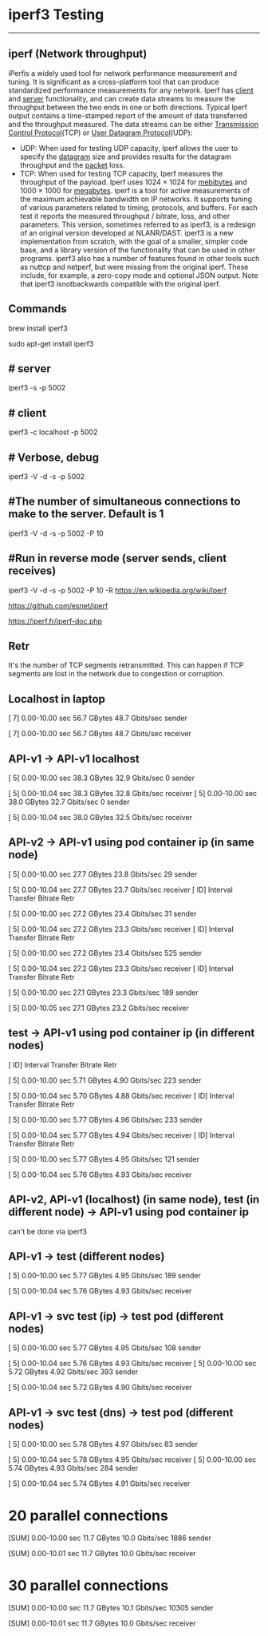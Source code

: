 # iperf3 Testing

---

## iperf (Network throughput)

iPerfis a widely used tool for network performance measurement and tuning. It is significant as a cross-platform tool that can produce standardized performance measurements for any network. Iperf has [client](https://en.wikipedia.org/wiki/Client_(computing)) and [server](https://en.wikipedia.org/wiki/Server_(computing)) functionality, and can create data streams to measure the throughput between the two ends in one or both directions. Typical Iperf output contains a time-stamped report of the amount of data transferred and the throughput measured.
The data streams can be either [Transmission Control Protocol](https://en.wikipedia.org/wiki/Transmission_Control_Protocol)(TCP) or [User Datagram Protocol](https://en.wikipedia.org/wiki/User_Datagram_Protocol)(UDP):

- UDP: When used for testing UDP capacity, Iperf allows the user to specify the [datagram](https://en.wikipedia.org/wiki/Datagram#Packets_vs._datagrams) size and provides results for the datagram throughput and the [packet](https://en.wikipedia.org/wiki/Packet_(information_technology)) loss.
- TCP: When used for testing TCP capacity, Iperf measures the throughput of the payload. Iperf uses 1024 × 1024 for [mebibytes](https://en.wikipedia.org/wiki/Mebibyte) and 1000 × 1000 for [megabytes](https://en.wikipedia.org/wiki/Megabyte).
iperf is a tool for active measurements of the maximum achievable bandwidth on IP networks. It supports tuning of various parameters related to timing, protocols, and buffers. For each test it reports the measured throughput / bitrate, loss, and other parameters.
This version, sometimes referred to as iperf3, is a redesign of an original version developed at NLANR/DAST. iperf3 is a new implementation from scratch, with the goal of a smaller, simpler code base, and a library version of the functionality that can be used in other programs. iperf3 also has a number of features found in other tools such as nuttcp and netperf, but were missing from the original iperf. These include, for example, a zero-copy mode and optional JSON output. Note that iperf3 isnotbackwards compatible with the original iperf.

## Commands

brew install iperf3

sudo apt-get install iperf3

## # server

iperf3 -s -p 5002

## # client

iperf3 -c localhost -p 5002

## # Verbose, debug

iperf3 -V -d -s -p 5002

## #The number of simultaneous connections to make to the server. Default is 1

iperf3 -V -d -s -p 5002 -P 10

## #Run in reverse mode (server sends, client receives)

iperf3 -V -d -s -p 5002 -P 10 -R
<https://en.wikipedia.org/wiki/Iperf>

<https://github.com/esnet/iperf>

<https://iperf.fr/iperf-doc.php>

## Retr

It's the number of TCP segments retransmitted. This can happen if TCP segments are lost in the network due to congestion or corruption.

## Localhost in laptop

[ 7] 0.00-10.00 sec 56.7 GBytes 48.7 Gbits/sec sender

[ 7] 0.00-10.00 sec 56.7 GBytes 48.7 Gbits/sec receiver

## API-v1 -> API-v1 localhost

[ 5] 0.00-10.00 sec 38.3 GBytes 32.9 Gbits/sec 0 sender

[ 5] 0.00-10.04 sec 38.3 GBytes 32.8 Gbits/sec receiver
[ 5] 0.00-10.00 sec 38.0 GBytes 32.7 Gbits/sec 0 sender

[ 5] 0.00-10.04 sec 38.0 GBytes 32.5 Gbits/sec receiver

## API-v2 -> API-v1 using pod container ip (in same node)

[ 5] 0.00-10.00 sec 27.7 GBytes 23.8 Gbits/sec 29 sender

[ 5] 0.00-10.04 sec 27.7 GBytes 23.7 Gbits/sec receiver
[ ID] Interval Transfer Bitrate Retr

[ 5] 0.00-10.00 sec 27.2 GBytes 23.4 Gbits/sec 31 sender

[ 5] 0.00-10.04 sec 27.2 GBytes 23.3 Gbits/sec receiver
[ ID] Interval Transfer Bitrate Retr

[ 5] 0.00-10.00 sec 27.2 GBytes 23.4 Gbits/sec 525 sender

[ 5] 0.00-10.04 sec 27.2 GBytes 23.3 Gbits/sec receiver
[ ID] Interval Transfer Bitrate Retr

[ 5] 0.00-10.00 sec 27.1 GBytes 23.3 Gbits/sec 189 sender

[ 5] 0.00-10.05 sec 27.1 GBytes 23.2 Gbits/sec receiver

## test -> API-v1 using pod container ip (in different nodes)

[ ID] Interval Transfer Bitrate Retr

[ 5] 0.00-10.00 sec 5.71 GBytes 4.90 Gbits/sec 223 sender

[ 5] 0.00-10.04 sec 5.70 GBytes 4.88 Gbits/sec receiver
[ ID] Interval Transfer Bitrate Retr

[ 5] 0.00-10.00 sec 5.77 GBytes 4.96 Gbits/sec 233 sender

[ 5] 0.00-10.04 sec 5.77 GBytes 4.94 Gbits/sec receiver
[ ID] Interval Transfer Bitrate Retr

[ 5] 0.00-10.00 sec 5.77 GBytes 4.95 Gbits/sec 121 sender

[ 5] 0.00-10.04 sec 5.76 GBytes 4.93 Gbits/sec receiver

## API-v2, API-v1 (localhost) (in same node), test (in different node) -> API-v1 using pod container ip

can't be done via iperf3

## API-v1 -> test (different nodes)

[ 5] 0.00-10.00 sec 5.77 GBytes 4.95 Gbits/sec 189 sender

[ 5] 0.00-10.04 sec 5.76 GBytes 4.93 Gbits/sec receiver

## API-v1 -> svc test (ip) -> test pod (different nodes)

[ 5] 0.00-10.00 sec 5.77 GBytes 4.95 Gbits/sec 108 sender

[ 5] 0.00-10.04 sec 5.76 GBytes 4.93 Gbits/sec receiver
[ 5] 0.00-10.00 sec 5.72 GBytes 4.92 Gbits/sec 393 sender

[ 5] 0.00-10.04 sec 5.72 GBytes 4.90 Gbits/sec receiver

## API-v1 -> svc test (dns) -> test pod (different nodes)

[ 5] 0.00-10.00 sec 5.78 GBytes 4.97 Gbits/sec 83 sender

[ 5] 0.00-10.04 sec 5.78 GBytes 4.95 Gbits/sec receiver
[ 5] 0.00-10.00 sec 5.74 GBytes 4.93 Gbits/sec 284 sender

[ 5] 0.00-10.04 sec 5.74 GBytes 4.91 Gbits/sec receiver

# 20 parallel connections

[SUM] 0.00-10.00 sec 11.7 GBytes 10.0 Gbits/sec 1886 sender

[SUM] 0.00-10.01 sec 11.7 GBytes 10.0 Gbits/sec receiver

# 30 parallel connections

[SUM] 0.00-10.00 sec 11.7 GBytes 10.1 Gbits/sec 10305 sender

[SUM] 0.00-10.01 sec 11.7 GBytes 10.0 Gbits/sec receiver
